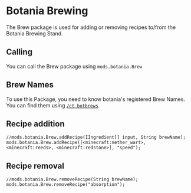 # Botania Brewing

The Brew package is used for adding or removing recipes to/from the Botania Brewing Stand.

## Calling

You can call the Brew package using `mods.botania.Brew`

## Brew Names

To use this Package, you need to know botania's registered Brew Names.  
You can find them using [`/ct botbrews`](/Mods/Modtweaker/Botania/Commands/).

## Recipe addition

```zenscript
//mods.botania.Brew.addRecipe(IIngredient[] input, String brewName);
mods.botania.Brew.addRecipe([<minecraft:nether_wart>, <minecraft:reeds>, <minecraft:redstone>], "speed");
```

## Recipe removal

```zenscript
//mods.botania.Brew.removeRecipe(String brewName);
mods.botania.Brew.removeRecipe("absorption");
```